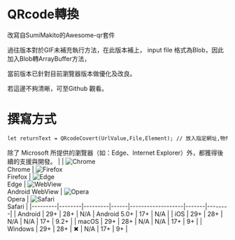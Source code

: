# QRcode轉換
改寫自SumiMakito的Awesome-qr套件

過往版本對於GIF未補充執行方法，在此版本補上，
input file 格式為Blob，因此加入Blob轉ArrayBuffer方法，

當前版本已針對目前瀏覽器版本做優化及改良。

若這邊不夠清晰，可至Github 觀看。


# 撰寫方式
```html
let returnText = QRcodeCovert(UrlValue,File,Element); // 放入指定網址,物件,指定Element即可執行
```

除了 Microsoft 所提供的瀏覽器（如：Edge、Internet Explorer）外，都獲得後續的支援與開發。
|         | ![Chrome](https://raw.githubusercontent.com/alrra/browser-logos/master/src/chrome/chrome_64x64.png)<br>Chrome | ![Firefox](https://raw.githubusercontent.com/alrra/browser-logos/master/src/firefox/firefox_64x64.png)<br>Firefox | ![Edge](https://raw.githubusercontent.com/alrra/browser-logos/master/src/edge/edge_64x64.png)<br>Edge | ![WebView](https://raw.githubusercontent.com/alrra/browser-logos/master/src/android-webview-beta/android-webview-beta_64x64.png)<br>Android WebView | ![Opera](https://raw.githubusercontent.com/alrra/browser-logos/master/src/opera/opera_64x64.png)<br>Opera | ![Safari](https://raw.githubusercontent.com/alrra/browser-logos/master/src/safari/safari_64x64.png)<br>Safari |
|---------|--------|---------|------|-------------------|-------|--------|
| Android | 29+    | 28+     | N/A  | Android 5.0+      | 17+   | N/A    |
| iOS     | 29+    | 28+     | N/A  | N/A               | 17+   | 9.2+   |
| macOS   | 29+    | 28+     | N/A  | N/A               | 17+   | 9+     |
| Windows | 29+    | 28+     | ✖    | N/A               | 17+   | 9+     |
